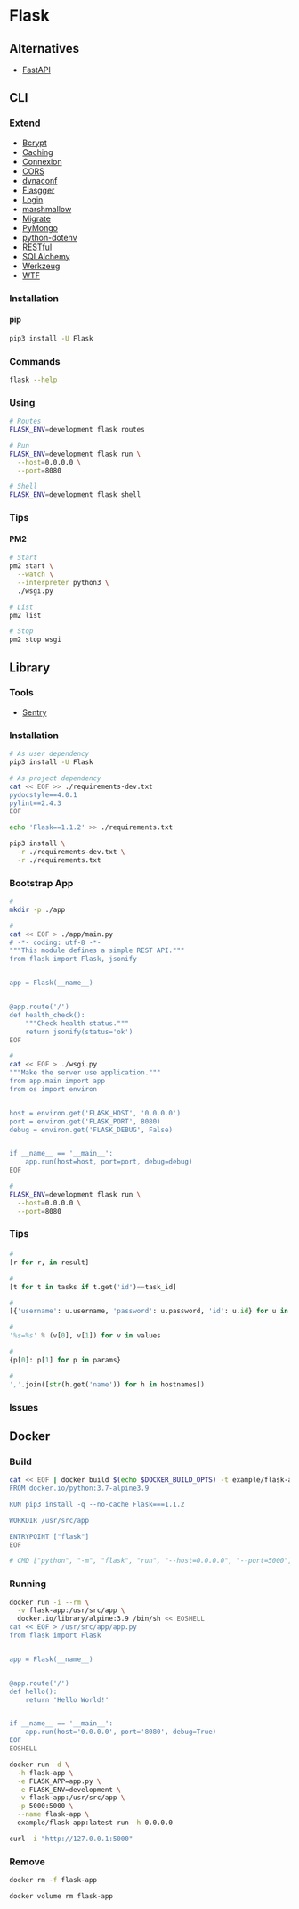 # Flask

<!--
https://github.com/Innopoints/backend

https://app.pluralsight.com/paths/skill/building-web-applications-with-flask

https://linkedin.com/learning/flask-essential-training/web-development-with-flask

https://github.com/arthurchiquet/Dashboard
https://github.com/KoeusIss/holbietheque
https://flask.palletsprojects.com/en/1.1.x/testing/
https://dev.to/paurakhsharma/flask-rest-api-part-6-testing-rest-apis-4lla

https://github.com/albertfougy/microservices-app
https://github.com/opatua/cookiecutter-flask-api
https://github.com/tannguyenit/flask-infrastructure-api

https://www.packtpub.com/web-development/flask-framework-cookbook-second-edition
https://www.packtpub.com/web-development/hands-on-docker-for-microservices-with-python
https://github.com/tolgahanuzun/Flask-Login-Example
-->

## Alternatives

- [FastAPI](/fastapi.md)

## CLI

### Extend

- [Bcrypt](https://flask-bcrypt.readthedocs.io/en/latest/)
- [Caching](https://flask-caching.readthedocs.io/en/latest/)
- [Connexion](https://connexion.readthedocs.io/en/latest/)
- [CORS](https://flask-cors.readthedocs.io/en/latest/)
- [dynaconf](https://github.com/rochacbruno/dynaconf)
- [Flasgger](https://github.com/flasgger/flasgger)
- [Login](https://flask-login.readthedocs.io/en/latest/)
- [marshmallow](https://marshmallow.readthedocs.io/en/stable/)
- [Migrate](https://flask-migrate.readthedocs.io/en/latest/)
- [PyMongo](https://flask-pymongo.readthedocs.io/en/latest/)
- [python-dotenv](https://github.com/theskumar/python-dotenv)
- [RESTful](https://flask-restful.readthedocs.io/en/latest/)
- [SQLAlchemy](https://flask-sqlalchemy.palletsprojects.com/en/2.x/)
- [Werkzeug](https://werkzeug.palletsprojects.com/en/1.0.x/utils/)
- [WTF](https://flask-wtf.readthedocs.io/en/stable/)

### Installation

#### pip

```sh
pip3 install -U Flask
```

### Commands

```sh
flask --help
```

### Using

```sh
# Routes
FLASK_ENV=development flask routes

# Run
FLASK_ENV=development flask run \
  --host=0.0.0.0 \
  --port=8080

# Shell
FLASK_ENV=development flask shell
```

### Tips

#### PM2

```sh
# Start
pm2 start \
  --watch \
  --interpreter python3 \
  ./wsgi.py

# List
pm2 list

# Stop
pm2 stop wsgi
```

<!-- ### Libraries

```sh
#
echo 'requests==2.24.0' >> ./requirements.txt
``` -->

## Library

### Tools

- [Sentry](https://sentry.io/for/flask/)

### Installation

```sh
# As user dependency
pip3 install -U Flask

# As project dependency
cat << EOF >> ./requirements-dev.txt
pydocstyle==4.0.1
pylint==2.4.3
EOF

echo 'Flask==1.1.2' >> ./requirements.txt
```

```sh
pip3 install \
  -r ./requirements-dev.txt \
  -r ./requirements.txt
```

### Bootstrap App

```sh
#
mkdir -p ./app

#
cat << EOF > ./app/main.py
# -*- coding: utf-8 -*-
"""This module defines a simple REST API."""
from flask import Flask, jsonify


app = Flask(__name__)


@app.route('/')
def health_check():
    """Check health status."""
    return jsonify(status='ok')
EOF

#
cat << EOF > ./wsgi.py
"""Make the server use application."""
from app.main import app
from os import environ


host = environ.get('FLASK_HOST', '0.0.0.0')
port = environ.get('FLASK_PORT', 8080)
debug = environ.get('FLASK_DEBUG', False)


if __name__ == '__main__':
    app.run(host=host, port=port, debug=debug)
EOF

#
FLASK_ENV=development flask run \
  --host=0.0.0.0 \
  --port=8080
```

### Tips

####

```py
#
[r for r, in result]

#
[t for t in tasks if t.get('id')==task_id]

#
[{'username': u.username, 'password': u.password, 'id': u.id} for u in users]

#
'%s=%s' % (v[0], v[1]) for v in values

#
{p[0]: p[1] for p in params}

#
','.join([str(h.get('name')) for h in hostnames])
```

### Issues

<!-- ####

```log
flask.cli.NoAppException: Could not locate a Flask application. You did not provide the "FLASK_APP" environment variable, and a "wsgi.py" or "app.py" module was not found in the current directory.
```

TODO -->


## Docker

### Build

```sh
cat << EOF | docker build $(echo $DOCKER_BUILD_OPTS) -t example/flask-app -
FROM docker.io/python:3.7-alpine3.9

RUN pip3 install -q --no-cache Flask===1.1.2

WORKDIR /usr/src/app

ENTRYPOINT ["flask"]
EOF

# CMD ["python", "-m", "flask", "run", "--host=0.0.0.0", "--port=5000"]
```

### Running

```sh
docker run -i --rm \
  -v flask-app:/usr/src/app \
  docker.io/library/alpine:3.9 /bin/sh << EOSHELL
cat << EOF > /usr/src/app/app.py
from flask import Flask


app = Flask(__name__)


@app.route('/')
def hello():
    return 'Hello World!'


if __name__ == '__main__':
    app.run(host='0.0.0.0', port='8080', debug=True)
EOF
EOSHELL
```

```sh
docker run -d \
  -h flask-app \
  -e FLASK_APP=app.py \
  -e FLASK_ENV=development \
  -v flask-app:/usr/src/app \
  -p 5000:5000 \
  --name flask-app \
  example/flask-app:latest run -h 0.0.0.0
```

```sh
curl -i "http://127.0.0.1:5000"
```

### Remove

```sh
docker rm -f flask-app

docker volume rm flask-app
```
